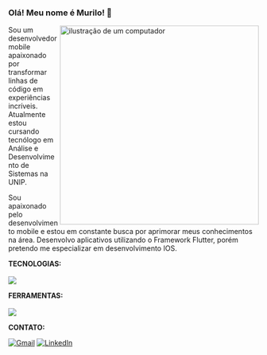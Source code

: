 ### Olá! Meu nome é Murilo! 👋 

<img src="https://raw.githubusercontent.com/MicaelliMedeiros/micaellimedeiros/master/image/computer-illustration.png" alt="ilustração de um computador" min-width="400px" max-width="400px" width="400px" align="right">

<p align="left"> 
  Sou um desenvolvedor mobile apaixonado por transformar linhas de código em experiências incríveis. Atualmente estou cursando tecnólogo em Análise e Desenvolvimento de Sistemas na UNIP.

Sou apaixonado pelo desenvolvimento mobile e estou em constante busca por aprimorar meus conhecimentos na área. Desenvolvo aplicativos utilizando o Framework Flutter, porém pretendo me especializar em desenvolvimento IOS. 
</p>

<p align="left">
   <strong>TECNOLOGIAS:</strong> 
  <br>
  <br>
   <img src="https://skillicons.dev/icons?i=dart,flutter,firebase">
</p>

<p align="left">
   <strong>FERRAMENTAS:</strong>
   <br>
    <br>
   <img src="https://skillicons.dev/icons?i=git,github,vscode">
</p>

<p align="left">
   <strong>CONTATO:</strong>
</p>

<p align="left">
  <a href="mailto:furlanetomurilo@gmail.com" title="Gmail">
  <img src="https://img.shields.io/badge/-Gmail-FF0000?style=flat-square&labelColor=FF0000&logo=gmail&logoColor=white&link=LINK-DO-SEU-GMAIL" alt="Gmail"/></a>

  <a href="https://www.linkedin.com/in/murilo-furlaneto/" title="LinkedIn">
  <img src="https://img.shields.io/badge/-Linkedin-0e76a8?style=flat-square&logo=Linkedin&logoColor=white&link=LINK-DO-SEU-LINKEDIN" alt="LinkedIn"/></a>

</p>
